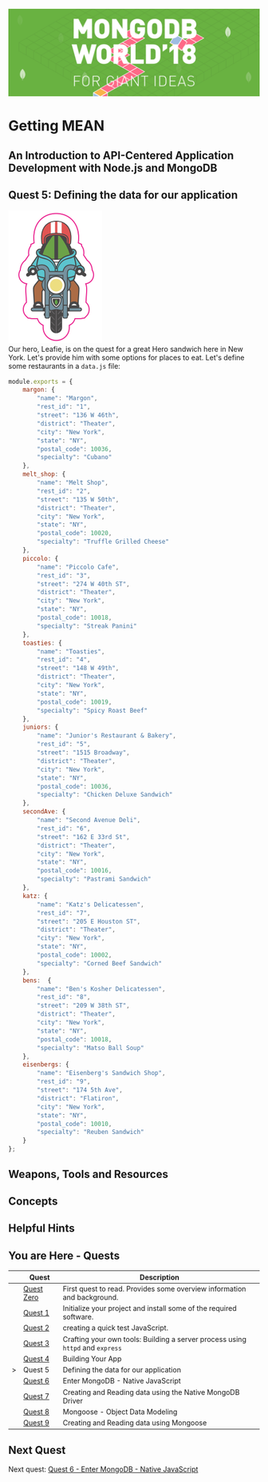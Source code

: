 ![MongoDB](../images/header.png "MongoDB")
# Getting MEAN
## An Introduction to API-Centered Application Development with Node.js and MongoDB
## Quest 5: Defining the data for our application
![Leafie on Motorcycle](../images/Leafie_motorcycle.png "Leafie on Motorcycle")  
Our hero, Leafie, is on the quest for a great Hero sandwich here in New York. Let's provide him with some options for 
places to eat. Let's define some restaurants in a `data.js` file:

```javascript {.line-numbers}
module.exports = {
    margon: {
        "name": "Margon",
        "rest_id": "1",
        "street": "136 W 46th",
        "district": "Theater",
        "city": "New York",
        "state": "NY",
        "postal_code": 10036,
        "specialty": "Cubano"
    },
    melt_shop: {
        "name": "Melt Shop",
        "rest_id": "2",
        "street": "135 W 50th",
        "district": "Theater",
        "city": "New York",
        "state": "NY",
        "postal_code": 10020,
        "specialty": "Truffle Grilled Cheese"
    },
    piccolo: {
        "name": "Piccolo Cafe",
        "rest_id": "3",
        "street": "274 W 40th ST",
        "district": "Theater",
        "city": "New York",
        "state": "NY",
        "postal_code": 10018,
        "specialty": "Streak Panini"
    },
    toasties: {
        "name": "Toasties",
        "rest_id": "4",
        "street": "148 W 49th",
        "district": "Theater",
        "city": "New York",
        "state": "NY",
        "postal_code": 10019,
        "specialty": "Spicy Roast Beef"
    }, 
    juniors: {
        "name": "Junior's Restaurant & Bakery",
        "rest_id": "5",
        "street": "1515 Broadway",
        "district": "Theater",
        "city": "New York",
        "state": "NY",
        "postal_code": 10036,
        "specialty": "Chicken Deluxe Sandwich"
    },
    secondAve: {
        "name": "Second Avenue Deli",
        "rest_id": "6",
        "street": "162 E 33rd St",
        "district": "Theater",
        "city": "New York",
        "state": "NY",
        "postal_code": 10016,
        "specialty": "Pastrami Sandwich"
    },
    katz: {
        "name": "Katz's Delicatessen",
        "rest_id": "7",
        "street": "205 E Houston ST",
        "district": "Theater",
        "city": "New York",
        "state": "NY",
        "postal_code": 10002,
        "specialty": "Corned Beef Sandwich"
    },
    bens:  {
        "name": "Ben's Kosher Delicatessen",
        "rest_id": "8",
        "street": "209 W 38th ST",
        "district": "Theater",
        "city": "New York",
        "state": "NY",
        "postal_code": 10018,
        "specialty": "Matso Ball Soup"
    },
    eisenbergs: {
        "name": "Eisenberg's Sandwich Shop",
        "rest_id": "9",
        "street": "174 5th Ave",
        "district": "Flatiron",
        "city": "New York",
        "state": "NY",
        "postal_code": 10010,
        "specialty": "Reuben Sandwich"
    }
};
```

## Weapons, Tools and Resources

## Concepts

## Helpful Hints

## You are Here - Quests
|  | Quest | Description |
|--|-------|-------------|
|  |[Quest Zero](./quest0.md) | First quest to read.  Provides some overview information and background. |
|  |[Quest 1](./quest1.md) | Initialize your project and install some of the required software. |
|  |[Quest 2 ](./quest2.md) | creating a quick test JavaScript. |
|  |[Quest 3 ](./quest3.md) | Crafting your own tools: Building a server process using `httpd` and `express` |
|  |[Quest 4 ](./quest4.md) | Building Your App |
| > |Quest 5 | Defining the data for our application |
|  |[Quest 6 ](./quest6.md) | Enter MongoDB - Native JavaScript  |
|  |[Quest 7](./quest7.md) | Creating and Reading data using the Native MongoDB Driver |
| | [Quest 8](./quest8.md) | Mongoose - Object Data Modeling |
| | [Quest 9](./quest9.md) | Creating and Reading data using Mongoose  |

## Next Quest

Next quest: [Quest 6 - Enter MongoDB - Native JavaScript ](./quest6.md)
